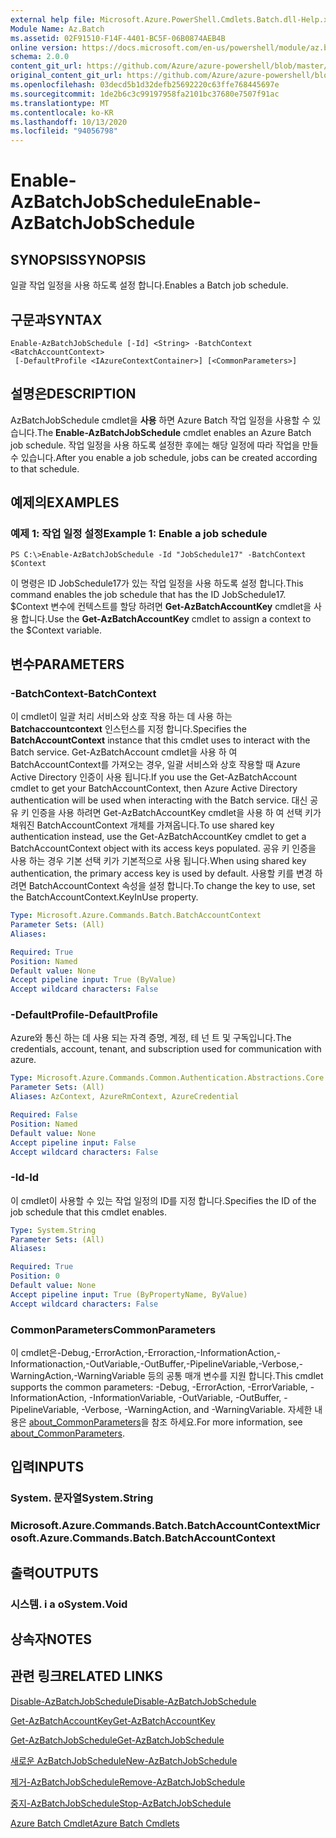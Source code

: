 ```yaml
---
external help file: Microsoft.Azure.PowerShell.Cmdlets.Batch.dll-Help.xml
Module Name: Az.Batch
ms.assetid: 02F91510-F14F-4401-BC5F-06B0874AEB4B
online version: https://docs.microsoft.com/en-us/powershell/module/az.batch/enable-azbatchjobschedule
schema: 2.0.0
content_git_url: https://github.com/Azure/azure-powershell/blob/master/src/Batch/Batch/help/Enable-AzBatchJobSchedule.md
original_content_git_url: https://github.com/Azure/azure-powershell/blob/master/src/Batch/Batch/help/Enable-AzBatchJobSchedule.md
ms.openlocfilehash: 03decd5b1d32defb25692220c63ffe768445697e
ms.sourcegitcommit: 1de2b6c3c99197958fa2101bc37680e7507f91ac
ms.translationtype: MT
ms.contentlocale: ko-KR
ms.lasthandoff: 10/13/2020
ms.locfileid: "94056798"
---
```

# <span data-ttu-id="ba454-101">Enable-AzBatchJobSchedule</span><span class="sxs-lookup"><span data-stu-id="ba454-101">Enable-AzBatchJobSchedule</span></span>

## <span data-ttu-id="ba454-102">SYNOPSIS</span><span class="sxs-lookup"><span data-stu-id="ba454-102">SYNOPSIS</span></span>
<span data-ttu-id="ba454-103">일괄 작업 일정을 사용 하도록 설정 합니다.</span><span class="sxs-lookup"><span data-stu-id="ba454-103">Enables a Batch job schedule.</span></span>

## <span data-ttu-id="ba454-104">구문과</span><span class="sxs-lookup"><span data-stu-id="ba454-104">SYNTAX</span></span>

```
Enable-AzBatchJobSchedule [-Id] <String> -BatchContext <BatchAccountContext>
 [-DefaultProfile <IAzureContextContainer>] [<CommonParameters>]
```

## <span data-ttu-id="ba454-105">설명은</span><span class="sxs-lookup"><span data-stu-id="ba454-105">DESCRIPTION</span></span>
<span data-ttu-id="ba454-106">AzBatchJobSchedule cmdlet을 **사용** 하면 Azure Batch 작업 일정을 사용할 수 있습니다.</span><span class="sxs-lookup"><span data-stu-id="ba454-106">The **Enable-AzBatchJobSchedule** cmdlet enables an Azure Batch job schedule.</span></span>
<span data-ttu-id="ba454-107">작업 일정을 사용 하도록 설정한 후에는 해당 일정에 따라 작업을 만들 수 있습니다.</span><span class="sxs-lookup"><span data-stu-id="ba454-107">After you enable a job schedule, jobs can be created according to that schedule.</span></span>

## <span data-ttu-id="ba454-108">예제의</span><span class="sxs-lookup"><span data-stu-id="ba454-108">EXAMPLES</span></span>

### <span data-ttu-id="ba454-109">예제 1: 작업 일정 설정</span><span class="sxs-lookup"><span data-stu-id="ba454-109">Example 1: Enable a job schedule</span></span>
```
PS C:\>Enable-AzBatchJobSchedule -Id "JobSchedule17" -BatchContext $Context
```

<span data-ttu-id="ba454-110">이 명령은 ID JobSchedule17가 있는 작업 일정을 사용 하도록 설정 합니다.</span><span class="sxs-lookup"><span data-stu-id="ba454-110">This command enables the job schedule that has the ID JobSchedule17.</span></span>
<span data-ttu-id="ba454-111">$Context 변수에 컨텍스트를 할당 하려면 **Get-AzBatchAccountKey** cmdlet을 사용 합니다.</span><span class="sxs-lookup"><span data-stu-id="ba454-111">Use the **Get-AzBatchAccountKey** cmdlet to assign a context to the $Context variable.</span></span>

## <span data-ttu-id="ba454-112">변수</span><span class="sxs-lookup"><span data-stu-id="ba454-112">PARAMETERS</span></span>

### <span data-ttu-id="ba454-113">-BatchContext</span><span class="sxs-lookup"><span data-stu-id="ba454-113">-BatchContext</span></span>
<span data-ttu-id="ba454-114">이 cmdlet이 일괄 처리 서비스와 상호 작용 하는 데 사용 하는 **Batchaccountcontext** 인스턴스를 지정 합니다.</span><span class="sxs-lookup"><span data-stu-id="ba454-114">Specifies the **BatchAccountContext** instance that this cmdlet uses to interact with the Batch service.</span></span>
<span data-ttu-id="ba454-115">Get-AzBatchAccount cmdlet을 사용 하 여 BatchAccountContext를 가져오는 경우, 일괄 서비스와 상호 작용할 때 Azure Active Directory 인증이 사용 됩니다.</span><span class="sxs-lookup"><span data-stu-id="ba454-115">If you use the Get-AzBatchAccount cmdlet to get your BatchAccountContext, then Azure Active Directory authentication will be used when interacting with the Batch service.</span></span> <span data-ttu-id="ba454-116">대신 공유 키 인증을 사용 하려면 Get-AzBatchAccountKey cmdlet을 사용 하 여 선택 키가 채워진 BatchAccountContext 개체를 가져옵니다.</span><span class="sxs-lookup"><span data-stu-id="ba454-116">To use shared key authentication instead, use the Get-AzBatchAccountKey cmdlet to get a BatchAccountContext object with its access keys populated.</span></span> <span data-ttu-id="ba454-117">공유 키 인증을 사용 하는 경우 기본 선택 키가 기본적으로 사용 됩니다.</span><span class="sxs-lookup"><span data-stu-id="ba454-117">When using shared key authentication, the primary access key is used by default.</span></span> <span data-ttu-id="ba454-118">사용할 키를 변경 하려면 BatchAccountContext 속성을 설정 합니다.</span><span class="sxs-lookup"><span data-stu-id="ba454-118">To change the key to use, set the BatchAccountContext.KeyInUse property.</span></span>

```yaml
Type: Microsoft.Azure.Commands.Batch.BatchAccountContext
Parameter Sets: (All)
Aliases:

Required: True
Position: Named
Default value: None
Accept pipeline input: True (ByValue)
Accept wildcard characters: False
```

### <span data-ttu-id="ba454-119">-DefaultProfile</span><span class="sxs-lookup"><span data-stu-id="ba454-119">-DefaultProfile</span></span>
<span data-ttu-id="ba454-120">Azure와 통신 하는 데 사용 되는 자격 증명, 계정, 테 넌 트 및 구독입니다.</span><span class="sxs-lookup"><span data-stu-id="ba454-120">The credentials, account, tenant, and subscription used for communication with azure.</span></span>

```yaml
Type: Microsoft.Azure.Commands.Common.Authentication.Abstractions.Core.IAzureContextContainer
Parameter Sets: (All)
Aliases: AzContext, AzureRmContext, AzureCredential

Required: False
Position: Named
Default value: None
Accept pipeline input: False
Accept wildcard characters: False
```

### <span data-ttu-id="ba454-121">-Id</span><span class="sxs-lookup"><span data-stu-id="ba454-121">-Id</span></span>
<span data-ttu-id="ba454-122">이 cmdlet이 사용할 수 있는 작업 일정의 ID를 지정 합니다.</span><span class="sxs-lookup"><span data-stu-id="ba454-122">Specifies the ID of the job schedule that this cmdlet enables.</span></span>

```yaml
Type: System.String
Parameter Sets: (All)
Aliases:

Required: True
Position: 0
Default value: None
Accept pipeline input: True (ByPropertyName, ByValue)
Accept wildcard characters: False
```

### <span data-ttu-id="ba454-123">CommonParameters</span><span class="sxs-lookup"><span data-stu-id="ba454-123">CommonParameters</span></span>
<span data-ttu-id="ba454-124">이 cmdlet은-Debug,-ErrorAction,-Erroraction,-InformationAction,-Informationaction,-OutVariable,-OutBuffer,-PipelineVariable,-Verbose,-WarningAction,-WarningVariable 등의 공통 매개 변수를 지원 합니다.</span><span class="sxs-lookup"><span data-stu-id="ba454-124">This cmdlet supports the common parameters: -Debug, -ErrorAction, -ErrorVariable, -InformationAction, -InformationVariable, -OutVariable, -OutBuffer, -PipelineVariable, -Verbose, -WarningAction, and -WarningVariable.</span></span> <span data-ttu-id="ba454-125">자세한 내용은 [about_CommonParameters](http://go.microsoft.com/fwlink/?LinkID=113216)을 참조 하세요.</span><span class="sxs-lookup"><span data-stu-id="ba454-125">For more information, see [about_CommonParameters](http://go.microsoft.com/fwlink/?LinkID=113216).</span></span>

## <span data-ttu-id="ba454-126">입력</span><span class="sxs-lookup"><span data-stu-id="ba454-126">INPUTS</span></span>

### <span data-ttu-id="ba454-127">System. 문자열</span><span class="sxs-lookup"><span data-stu-id="ba454-127">System.String</span></span>

### <span data-ttu-id="ba454-128">Microsoft.Azure.Commands.Batch.BatchAccountContext</span><span class="sxs-lookup"><span data-stu-id="ba454-128">Microsoft.Azure.Commands.Batch.BatchAccountContext</span></span>

## <span data-ttu-id="ba454-129">출력</span><span class="sxs-lookup"><span data-stu-id="ba454-129">OUTPUTS</span></span>

### <span data-ttu-id="ba454-130">시스템. i a o</span><span class="sxs-lookup"><span data-stu-id="ba454-130">System.Void</span></span>

## <span data-ttu-id="ba454-131">상속자</span><span class="sxs-lookup"><span data-stu-id="ba454-131">NOTES</span></span>

## <span data-ttu-id="ba454-132">관련 링크</span><span class="sxs-lookup"><span data-stu-id="ba454-132">RELATED LINKS</span></span>

[<span data-ttu-id="ba454-133">Disable-AzBatchJobSchedule</span><span class="sxs-lookup"><span data-stu-id="ba454-133">Disable-AzBatchJobSchedule</span></span>](./Disable-AzBatchJobSchedule.md)

[<span data-ttu-id="ba454-134">Get-AzBatchAccountKey</span><span class="sxs-lookup"><span data-stu-id="ba454-134">Get-AzBatchAccountKey</span></span>](./Get-AzBatchAccountKey.md)

[<span data-ttu-id="ba454-135">Get-AzBatchJobSchedule</span><span class="sxs-lookup"><span data-stu-id="ba454-135">Get-AzBatchJobSchedule</span></span>](./Get-AzBatchJobSchedule.md)

[<span data-ttu-id="ba454-136">새로운 AzBatchJobSchedule</span><span class="sxs-lookup"><span data-stu-id="ba454-136">New-AzBatchJobSchedule</span></span>](./New-AzBatchJobSchedule.md)

[<span data-ttu-id="ba454-137">제거-AzBatchJobSchedule</span><span class="sxs-lookup"><span data-stu-id="ba454-137">Remove-AzBatchJobSchedule</span></span>](./Remove-AzBatchJobSchedule.md)

[<span data-ttu-id="ba454-138">중지-AzBatchJobSchedule</span><span class="sxs-lookup"><span data-stu-id="ba454-138">Stop-AzBatchJobSchedule</span></span>](./Stop-AzBatchJobSchedule.md)

[<span data-ttu-id="ba454-139">Azure Batch Cmdlet</span><span class="sxs-lookup"><span data-stu-id="ba454-139">Azure Batch Cmdlets</span></span>](/powershell/module/Az.Batch/)
